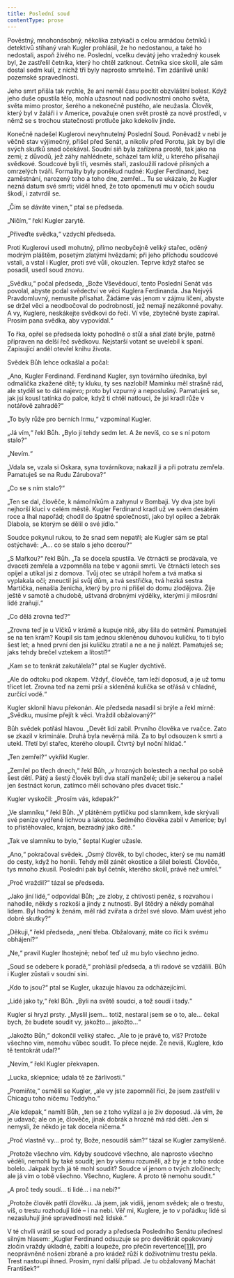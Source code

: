 ```yaml
---
title: Poslední soud
contentType: prose
---
```


<section>

Pověstný, mnohonásobný, několika zatykači a celou armádou četníků i detektivů stíhaný vrah Kugler prohlásil, že ho nedostanou, a také ho nedostali, aspoň živého ne. Poslední, vcelku devátý jeho vražedný kousek byl, že zastřelil četníka, který ho chtěl zatknout. Četníka sice skolil, ale sám dostal sedm kulí, z nichž tři byly naprosto smrtelné. Tím zdánlivě unikl pozemské spravedlnosti.

Jeho smrt přišla tak rychle, že ani neměl času pocítit obzvláštní bolest. Když jeho duše opustila tělo, mohla užasnout nad podivnostmi onoho světa, světa mimo prostor, šerého a nekonečně pustého, ale neužasla. Člověk, který byl v žaláři i v Americe, považuje onen svět prostě za nové prostředí, v němž se s trochou statečnosti protluče jako kdekoliv jinde.

Konečně nadešel Kuglerovi nevyhnutelný Poslední Soud. Poněvadž v nebi je věčně stav výjimečný, přišel před Senát, a nikoliv před Porotu, jak by byl dle svých skutků snad očekával. Soudní síň byla zařízena prostě, tak jako na zemi; z důvodů, jež záhy nahlédnete, scházel tam kříž, u kterého přísahají svědkové. Soudcové byli tři, vesměs staří, zasloužilí radové přísných a omrzelých tváří. Formality byly poněkud nudné: Kugler Ferdinand, bez zaměstnání, narozený toho a toho dne, zemřel… Tu se ukázalo, že Kugler nezná datum své smrti; viděl hned, že toto opomenutí mu v očích soudu škodí, i zatvrdil se.

„Čím se dáváte vinen,“ ptal se předseda.

„Ničím,“ řekl Kugler zarytě.

„Přiveďte svědka,“ vzdychl předseda.

Proti Kuglerovi usedl mohutný, přímo neobyčejně veliký stařec, oděný modrým pláštěm, posetým zlatými hvězdami; při jeho příchodu soudcové vstali, a vstal i Kugler, proti své vůli, okouzlen. Teprve když stařec se posadil, usedl soud znovu.

„Svědku,“ počal předseda, „Bože Vševědoucí, tento Poslední Senát vás povolal, abyste podal svědectví ve věci Kuglera Ferdinanda. Jsa Nejvýš Pravdomluvný, nemusíte přísahat. Žádáme vás jenom v zájmu líčení, abyste se držel věci a neodbočoval do podrobností, jež nemají nezákonné povahy. A vy, Kuglere, neskákejte svědkovi do řeči. Ví vše, zbytečně byste zapíral. Prosím pana svědka, aby vypovídal.“

To řka, opřel se předseda lokty pohodlně o stůl a sňal zlaté brýle, patrně připraven na delší řeč svědkovu. Nejstarší votant se uvelebil k spaní. Zapisující anděl otevřel knihu života.

Svědek Bůh lehce odkašlal a počal:

„Ano, Kugler Ferdinand. Ferdinand Kugler, syn továrního úředníka, byl odmalička zkažené dítě; ty kluku, ty ses nazlobil! Maminku měl strašně rád, ale styděl se to dát najevo; proto byl vzpurný a neposlušný. Pamatuješ se, jak jsi kousl tatínka do palce, když ti chtěl natlouci, že jsi kradl růže v notářově zahradě?“

„To byly růže pro berních Irmu,“ vzpomínal Kugler.

„Já vím,“ řekl Bůh. „Bylo jí tehdy sedm let. A že nevíš, co se s ní potom stalo?“

„Nevím.“

„Vdala se, vzala si Oskara, syna továrníkova; nakazil ji a při potratu zemřela. Pamatuješ se na Rudu Zárubova?“

„Co se s ním stalo?“

„Ten se dal, člověče, k námořníkům a zahynul v Bombaji. Vy dva jste byli nejhorší kluci v celém městě. Kugler Ferdinand kradl už ve svém desátém roce a lhal napořád; chodil do špatné společnosti, jako byl opilec a žebrák Dlabola, se kterým se dělil o své jídlo.“

Soudce pokynul rukou, to že snad sem nepatří; ale Kugler sám se ptal ostýchavě: „A… co se stalo s jeho dcerou?“

„S Mařkou?“ řekl Bůh. „Ta se docela spustila. Ve čtrnácti se prodávala, ve dvaceti zemřela a vzpomněla na tebe v agonii smrti. Ve čtrnácti letech ses opíjel a utíkal jsi z domova. Tvůj otec se utrápil hořem a tvá matka si vyplakala oči; zneuctil jsi svůj dům, a tvá sestřička, tvá hezká sestra Martička, nenašla ženicha, který by pro ni přišel do domu zlodějova. Žije ještě v samotě a chudobě, uštvaná drobnými výdělky, kterými ji milosrdní lidé zraňují.“

„Co dělá zrovna teď?“

„Zrovna teď je u Vlčků v krámě a kupuje nitě, aby šila do setmění. Pamatuješ se na ten krám? Koupil sis tam jednou skleněnou duhovou kuličku, to ti bylo šest let; a hned první den jsi kuličku ztratil a ne a ne ji nalézt. Pamatuješ se; jaks tehdy brečel vztekem a lítostí?“

„Kam se to tenkrát zakutálela?“ ptal se Kugler dychtivě.

„Ale do odtoku pod okapem. Vždyť, člověče, tam leží doposud, a je už tomu třicet let. Zrovna teď na zemi prší a skleněná kulička se otřásá v chladné, zurčící vodě.“

Kugler sklonil hlavu překonán. Ale předseda nasadil si brýle a řekl mírně: „Svědku, musíme přejít k věci. Vraždil obžalovaný?“

Bůh svědek potřásl hlavou. „Devět lidí zabil. Prvního člověka ve rvačce. Zato se zkazil v kriminále. Druhá byla nevěrná milá. Za to byl odsouzen k smrti a utekl. Třetí byl stařec, kterého oloupil. Čtvrtý byl noční hlídač.“

„Ten zemřel?“ vykřikl Kugler.

„Zemřel po třech dnech,“ řekl Bůh, „v hrozných bolestech a nechal po sobě šest dětí. Pátý a šestý člověk byli dva staří manželé; ubil je sekerou a našel jen šestnáct korun, zatímco měli schováno přes dvacet tisíc.“

Kugler vyskočil: „Prosím vás, kdepak?“

„Ve slamníku,“ řekl Bůh. „V plátěném pytlíčku pod slamníkem, kde skrývali své peníze vydřené lichvou a lakotou. Sedmého člověka zabil v Americe; byl to přistěhovalec, krajan, bezradný jako dítě.“

„Tak ve slamníku to bylo,“ šeptal Kugler užasle.

„Ano,“ pokračoval svědek. „Osmý člověk, to byl chodec, který se mu namátl do cesty, když ho honili. Tehdy měl zánět okostice a šílel bolestí. Člověče, tys mnoho zkusil. Poslední pak byl četník, kterého skolil, právě než umřel.“

„Proč vraždil?“ tázal se předseda.

„Jako jiní lidé,“ odpovídal Bůh; „ze zloby, z chtivosti peněz, s rozvahou i nahodile, někdy s rozkoší a jindy z nutnosti. Byl štědrý a někdy pomáhal lidem. Byl hodný k ženám, měl rád zvířata a držel své slovo. Mám uvést jeho dobré skutky?“

„Děkuji,“ řekl předseda, „není třeba. Obžalovaný, máte co říci k svému obhájení?“

„Ne,“ pravil Kugler lhostejně; neboť teď už mu bylo všechno jedno.

„Soud se odebere k poradě,“ prohlásil předseda, a tři radové se vzdálili. Bůh i Kugler zůstali v soudní síni.

„Kdo to jsou?“ ptal se Kugler, ukazuje hlavou za odcházejícími.

„Lidé jako ty,“ řekl Bůh. „Byli na světě soudci, a tož soudí i tady.“

Kugler si hryzl prsty. „Myslil jsem… totiž, nestaral jsem se o to, ale… čekal bych, že budete soudit vy, jakožto… jakožto…“

„Jakožto Bůh,“ dokončil veliký stařec. „Ale to je právě to, víš? Protože všechno vím, nemohu vůbec soudit. To přece nejde. Že nevíš, Kuglere, kdo tě tentokrát udal?“

„Nevím,“ řekl Kugler překvapen.

„Lucka, sklepnice; udala tě ze žárlivosti.“

„Promiňte,“ osmělil se Kugler, „ale vy jste zapomněl říci, že jsem zastřelil v Chicagu toho ničemu Teddyho.“

„Ale kdepak,“ namítl Bůh, „ten se z toho vylízal a je živ doposud. Já vím, že je udavač; ale on je, člověče, jinak dobrák a hrozně má rád děti. Jen si nemysli, že někdo je tak docela ničema.“

„Proč vlastně vy… proč ty, Bože, nesoudíš sám?“ tázal se Kugler zamyšleně.

„Protože všechno vím. Kdyby soudcové všechno, ale naprosto všechno věděli, nemohli by také soudit; jen by všemu rozuměli, až by je z toho srdce bolelo. Jakpak bych já tě mohl soudit? Soudce ví jenom o tvých zločinech; ale já vím o tobě všechno. Všechno, Kuglere. A proto tě nemohu soudit.“

„A proč tedy soudí… ti lidé… i na nebi?“

„Protože člověk patří člověku. Já jsem, jak vidíš, jenom svědek; ale o trestu, víš, o trestu rozhodují lidé – i na nebi. Věř mi, Kuglere, je to v pořádku; lidé si nezasluhují jiné spravedlnosti než lidské.“

V té chvíli vrátil se soud od porady a předseda Posledního Senátu přednesl silným hlasem: „Kugler Ferdinand odsuzuje se pro devětkrát opakovaný zločin vraždy úkladné, zabití a loupeže, pro přečin revertence[\[11\]](./resources/undefined), pro neoprávněné nošení zbraně a pro krádež růží k doživotnímu trestu pekla. Trest nastoupí ihned. Prosím, nyní další případ. Je tu obžalovaný Machát František?“

</section>
